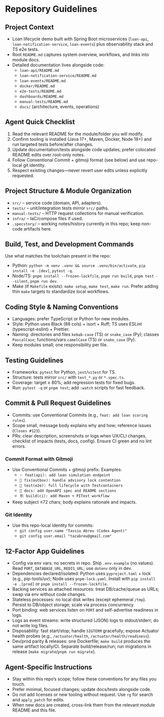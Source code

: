 # Repository Guidelines

## Project Context
- Loan lifecycle demo built with Spring Boot microservices (`loan-api`, `loan-notification-service`, `loan-events`) plus observability stack and TS e2e tests.
- Root `README.md` captures system overview, workflows, and links into module docs.
- Detailed documentation lives alongside code:
  - `loan-api/README.md`
  - `loan-notification-service/README.md`
  - `loan-events/README.md`
  - `docker/README.md`
  - `e2e-tests/README.md`
  - `dashboards/README.md`
  - `manual-tests/README.md`
  - `docs/` (architecture, events, operations)

## Agent Quick Checklist
1. Read the relevant README for the module/folder you will modify.
2. Confirm tooling is installed (Java 17+, Maven, Docker, Node 18+) and run targeted tests before/after changes.
3. Update documentation/tests alongside code updates; prefer colocated README edits over root-only notes.
4. Follow Conventional Commit + gitmoji format (see below) and use repo-local git identity.
5. Respect existing changes—never revert user edits unless explicitly requested.

## Project Structure & Module Organization
- `src/` – service code (domain, API, adapters).
- `tests/` – unit/integration tests mirror `src/` paths.
- `manual-tests/` – HTTP request collections for manual verification.
- `infra/` – IaC/compose files if used.
- `.specstory/` – working notes/history currently in this repo; keep non-code artifacts here.

## Build, Test, and Development Commands
Use what matches the toolchain present in the repo:
- Python: `python -m venv .venv && source .venv/bin/activate`, `pip install -e .[dev]`, `pytest -q`.
- Node/TS: `pnpm install --frozen-lockfile`, `pnpm run build`, `pnpm test --silent`, `pnpm run dev`.
- Make (if `Makefile` exists): `make setup`, `make test`, `make run`.
Prefer adding thin `make` targets to standardize local workflows.

## Coding Style & Naming Conventions
- Languages: prefer TypeScript or Python for new modules.
- Style: Python uses Black (88 cols) + isort + Ruff; TS uses ESLint (typescript-eslint) + Prettier.
- Naming: directories and files `kebab-case` (TS) or `snake_case` (Py); classes `PascalCase`; functions/vars `camelCase` (TS) or `snake_case` (Py).
- Keep modules small; one responsibility per file.

## Testing Guidelines
- Frameworks: `pytest` for Python, `jest`/`vitest` for TS.
- Structure: tests mirror `src/` with `test_*.py` or `*.spec.ts`.
- Coverage: target ≥ 80%; add regression tests for fixed bugs.
- Run: `pytest -q` or `pnpm test`; add `:watch` scripts for fast feedback.

## Commit & Pull Request Guidelines
- Commits: use Conventional Commits (e.g., `feat: add loan scoring rules`).
- Scope small, message body explains why and how; reference issues (`Closes #123`).
- PRs: clear description, screenshots or logs when UX/CLI changes, checklist of impacts (tests, docs, config). Ensure CI green and no lint errors.

### Commit Format with Gitmoji
- Use Conventional Commits + gitmoji prefix. Examples:
  - `✨ feat(api): add loan simulation endpoint`
  - `🐛 fix(outbox): handle advisory lock contention`
  - `🧪 test(e2e): full lifecycle with Testcontainers`
  - `📝 docs: add OpenAPI spec and README sections`
  - `🏗️ build(ci): add Maven + PITest workflow`
- Keep subject ≤72 chars; body explains rationale and impacts.

### Git Identity
- Use this repo-local identity for commits:
  - `git config user.name "Tassio Abreu (Codex Agent)"`
  - `git config user.email "tazabreu@gmail.com"`

## 12-Factor App Guidelines
- Config via env vars: no secrets in repo. Ship `.env.example` (no values). Read `PORT`, `DATABASE_URL`, `REDIS_URL`; use `dotenv` only in dev.
- Dependencies declared/isolated: Python uses `pyproject.toml` + lock (e.g., pip-tools/uv); Node uses `pnpm-lock.yaml`. Install with `pip install -e .[prod]` or `pnpm install --frozen-lockfile`.
- Backing services as attached resources: treat DB/cache/queue as URLs; swap via env without code changes.
- Stateless processes: no local disk writes (except ephemeral `/tmp`). Persist to DB/object storage; scale via process concurrency.
- Port binding: web services listen on `PORT` and self-advertise readiness in logs.
- Logs as event streams: write structured (JSON) logs to stdout/stderr; do not write log files.
- Disposability: fast start/stop; handle `SIGTERM` gracefully; expose Actuator health probes (e.g., `/actuator/health`, `/actuator/health/readiness`).
- Dev/prod parity & releases: one Dockerfile; `make build` produces the same artifact locally/CI. Separate build/release/run; run migrations in release (`make migrate`/`pnpm run migrate`).

## Agent-Specific Instructions
- Stay within this repo’s scope; follow these conventions for any files you touch.
- Prefer minimal, focused changes; update docs/tests alongside code.
- Do not add licenses or new tooling without request. Use `rg` for search and `apply_patch` for edits.
- When new docs are created, cross-link them from the relevant module README and this file.
